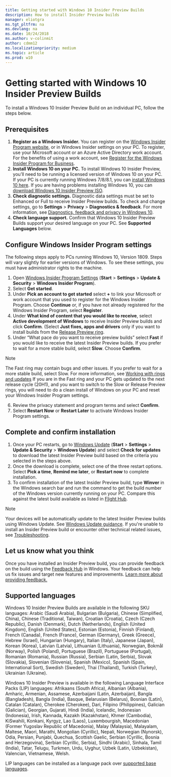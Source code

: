 ```yaml
---
title: Getting started with Windows 10 Insider Preview Builds
description: How to install Insider Preview builds 
manager: eliotgra
ms.tgt_pltfrm: na
ms.devlang: na
ms.date: 10/24/2018
ms.author: v-colinmit
author: cdmm12
ms.localizationpriority: medium
ms.topic: article
ms.prod: w10
---
```


# Getting started with Windows 10 Insider Preview Builds 

To install a Windows 10 Insider Preview Build on an individual PC, follow the steps below. 

## Prerequisites
1. __Register as a Windows Insider.__ You can register on the [Windows Insider Program website](https://insider.windows.com/), or in Windows Insider settings on your PC. To register, use your Microsoft account or an Azure Active Directory work account. For the benefits of using a work account, see [Register for the Windows Insider Program for Business](https://docs.microsoft.com/windows-insider/at-work-pro/wip-4-biz-register). 
2. __Install Windows 10 on your PC.__ To install Windows 10 Insider Preview, you’ll need to be running a licensed version of Windows 10 on your PC. If your PC is currently running Windows 7/8/8.1, you can [install Windows 10 here](https://www.microsoft.com/windows/get-windows-10). If you are having problems installing Windows 10, you can  [download Windows 10 Insider Preview ISO](https://www.microsoft.com/software-download/windowsinsiderpreviewadvanced).
3. __Check diagnostic settings.__ Diagnostic data settings must be set to Enhanced or Full to receive Insider Preview builds. To check and change settings, go to **Settings** > **Privacy** > **Diagnostics & feedback**. For more information, see [Diagnostics, feedback and privacy in Windows 10](https://support.microsoft.com/help/4468236/diagnostics-feedback-and-privacy-in-windows-10-microsoft-privacy). 
4. __Check language support.__ Confirm that Windows 10 Insider Preview Builds support your desired language on your PC. See __Supported Languages__ below.

## Configure Windows Insider Program settings 
The following steps apply to PCs running Windows 10, Version 1809. Steps will vary slightly for earlier versions of Windows. To see these settings, you must have administrator rights to the machine. 
1. Open [Windows Insider Program Settings](ms-settings:windowsinsider) (**Start** > **Settings** > **Update & Security** > **Windows Insider Program**). 
2. Select __Get started__.
3. Under **Pick an account to get started** select **+** to link your Microsoft or work account that you used to register for the Windows Insider Program. Choose __Continue__ or, if you have not already registered for the Windows Insider Program, select __Register__. 
4. Under **What kind of content that you would like to receive**, select __Active development of Windows__ to receive Insider Preview builds and click __Confirm__. (Select **Just fixes, apps and drivers** only if you want to install builds from the [Release Preview ring](https://docs.microsoft.com/windows-insider/at-home/rings#release-preview-ring). 
5. Under “What pace do you want to receive preview builds” select __Fast__ if you would like to receive the latest Insider Preview builds. If you prefer to wait for a more stable build, select __Slow__. Choose __Confirm__.

> [!NOTE] 
> The Fast ring may contain bugs and other issues. If you prefer to wait for a more stable build, select Slow. For more information, see [Working with rings and updates](rings.md)
> If you are in the Fast ring and your PC gets updated to the next release cycle (20H1), and you want to switch to the Slow or Release Preview rings, you will need to do a clean install of Windows on your PC and reset your Windows Insider Program settings.


6. Review the privacy statement and program terms and select __Confirm__.
7. Select **Restart Now** or **Restart Later** to activate Windows Insider Program settings. 

## Complete and confirm installation
1.	Once your PC restarts, go to [Windows Update](ms-settings:windowsupdate) (**Start** > **Settings** > **Update & Security** > **Windows Update**) and select __Check for updates__ to download the latest Insider Preview build based on the criteria you selected in the steps above.
2.	Once the download is complete, select one of the three restart options. Select **Pick a time**, **Remind me later**, or **Restart now** to complete installation.
3.	To confirm installation of the latest Insider Preview build, type __Winver__ in the Windows search bar and run the command to get the build number of the Windows version currently running on your PC. Compare this against the latest build available as listed in [Flight Hub](https://docs.microsoft.com/windows-insider/flight-hub/). 

> [!NOTE] 
> Your devices will be automatically update to the latest Insider Preview builds using Windows Update. See [Windows Update guidance](https://support.microsoft.com/help/4027667/windows-10-update). 
> If you're unable to install an Insider Preview build or encounter other technical related issues, see [Troubleshooting](troubleshooting.md). 

## Let us know what you think
Once you have installed an Insider Preview build, you can provide feedback on the build using the [Feedback Hub](insiderhub://home/) in Windows. Your feedback can help us fix issues and target new features and improvements. [Learn more about providing feedback.](feedback.md)

## Supported languages
Windows 10 Insider Preview Builds are available in the following SKU languages:
Arabic (Saudi Arabia), Bulgarian (Bulgaria), Chinese (Simplified, China), Chinese (Traditional, Taiwan), Croatian (Croatia), Czech (Czech Republic), Danish (Denmark), Dutch (Netherlands), English (United Kingdom), English (United States), Estonian (Estonia), Finnish (Finland), French (Canada), French (France), German (Germany), Greek (Greece), Hebrew (Israel), Hungarian (Hungary), Italian (Italy), Japanese (Japan), Korean (Korea), Latvian (Latvia), Lithuanian (Lithuania), Norwegian, Bokmål (Norway), Polish (Poland), Portuguese (Brazil), Portuguese (Portugal), Romanian (Romania), Russian (Russia), Serbian (Latin, Serbia), Slovak (Slovakia), Slovenian (Slovenia), Spanish (Mexico), Spanish (Spain, International Sort), Swedish (Sweden), Thai (Thailand), Turkish (Turkey), Ukrainian (Ukraine).

Windows 10 Insider Preview is available in the following Language Interface Packs (LIP) languages:
Afrikaans (South Africa), Albanian (Albania), Amharic, Armenian, Assamese, Azerbaijani (Latin, Azerbaijan), Bangla (Bangladesh), Bangla (India), Basque, Belarusian (Belarus), Bosnian (Latin), Catalan (Catalan), Cherokee (Cherokee), Dari, Filipino (Philippines), Galician (Galician), Georgian, Gujarati, Hindi (India), Icelandic, Indonesian (Indonesia), Irish, Kannada, Kazakh (Kazakhstan), Khmer (Cambodia), KiSwahili, Konkani, Kyrgyz, Lao (Laos), Luxembourgish, Macedonian (Former Yugoslav Republic of Macedonia), Malay (Malaysia), Malayalam, Maltese, Maori, Marathi, Mongolian (Cyrillic), Nepali, Norwegian (Nynorsk), Odia, Persian, Punjabi, Quechua, Scottish Gaelic, Serbian (Cyrillic, Bosnia and Herzegovina), Serbian (Cyrillic, Serbia), Sindhi (Arabic), Sinhala, Tamil (India), Tatar, Telugu, Turkmen, Urdu, Uyghur, Uzbek (Latin, Uzbekistan), Valencian, Vietnamese, Welsh.

LIP languages can be installed as a language pack over [supported base languages](https://support.microsoft.com/help/14236/language-packs).




